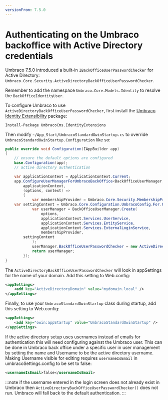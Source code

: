 ```yaml
---
versionFrom: 7.5.0
---
```


# Authenticating on the Umbraco backoffice with Active Directory credentials

Umbraco 7.5.0 introduced a built-in `IBackOfficeUserPasswordChecker` for Active Directory: `Umbraco.Core.Security.ActiveDirectoryBackOfficeUserPasswordChecker`.

Remember to add the namespace `Umbraco.Core.Models.Identity` to resolve the `BackOfficeIdentityUser`.

To configure Umbraco to use `ActiveDirectoryBackOfficeUserPasswordChecker`, first install the [Umbraco Identity Extensibility](https://github.com/umbraco/UmbracoIdentityExtensions) package:

    Install-Package UmbracoCms.IdentityExtensions

Then modify `~/App_Start/UmbracoStandardOwinStartup.cs` to override `UmbracoStandardOwinStartup.Configuration` like so:

```C#
public override void Configuration(IAppBuilder app)
{
    // ensure the default options are configured
    base.Configuration(app);
    // active directory authentication

    var applicationContext = ApplicationContext.Current;
    app.ConfigureUserManagerForUmbracoBackOffice<BackOfficeUserManager, BackOfficeIdentityUser>(
        applicationContext,
        (options, context) =>
        {
            var membershipProvider = Umbraco.Core.Security.MembershipProviderExtensions.GetUsersMembershipProvider().AsUmbracoMembershipProvider();
    var settingContent = Umbraco.Core.Configuration.UmbracoConfig.For.UmbracoSettings().Content;
            var userManager = BackOfficeUserManager.Create(
                options,
                applicationContext.Services.UserService,
                applicationContext.Services.EntityService,
                applicationContext.Services.ExternalLoginService,
                membershipProvider,
        settingContent
            );
            userManager.BackOfficeUserPasswordChecker = new ActiveDirectoryBackOfficeUserPasswordChecker();
            return userManager;
        });
}
```

The `ActiveDirectoryBackOfficeUserPasswordChecker` will look in appSettings for the name of your domain. Add this setting to Web.config:

```xml
<appSettings>
    <add key="ActiveDirectoryDomain" value="mydomain.local" />
</appSettings>
```

Finally, to use your `UmbracoStandardOwinStartup` class during startup, add this setting to Web.config:

```xml
<appSettings>
    <add key="owin:appStartup" value="UmbracoStandardOwinStartup" />
</appSettings>
```

If the active directory setup uses usernames instead of emails for authentication this will need configuring against the Umbraco user. This can be done in Umbraco back office under a specific user in user management by setting the name and Username to be the active directory username. Making Username visible for editing requires `usernameIsEmail` in umbracoSettings.config to be set to false:

```xml
<usernameIsEmail>false</usernameIsEmail>
```

:::note
if the username entered in the login screen does not already exist in Umbraco then `ActiveDirectoryBackOfficeUserPasswordChecker()` does not run.  Umbraco will fall back to the default authentication.
:::
